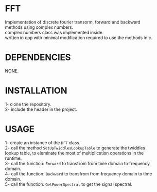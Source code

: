 # **FFT**
Implementation of discrete fourier transorm, forward and backward methods using complex numbers.\
complex numbers class was implemented inside.\
written in cpp with minimal modification required to use the methods in c.


# **DEPENDENCIES**
NONE.


# **INSTALLATION**
1- clone the repository.\
2- include the header in the project.



# **USAGE**
1- create an instance of the `DFT` class.\
2- call the method `SetUpTwiddlesLookupTable` to generate the twiddles lookup table, to eleminate the most of multiplication operations in the runtime.\
3- call the function: `Forward` to transfrom from time domain to frequency domain. \
4- call the function: `Backward` to transfrom from frequency domain to time domain. \
5- call the function: `GetPowerSpectral` to get the signal spectral.
